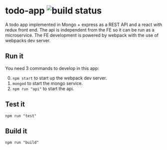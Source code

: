 # todo-app ![build status](https://travis-ci.org/jpsierens/todo-app.svg?branch=master)

A todo app implemented in Mongo + express as a REST API and a react with redux front end. The api is independent from the FE so it can be run as a microservice. The FE development is powered by webpack with the use of webpacks dev server. 

## Run it
You need 3 commands to develop in this app:

0. ```npm start``` to start up the webpack dev server. 
0. ```mongod``` to start the mongo service. 
0. ```npm run "api"``` to start the api. 

## Test it
```
npm run "test"
```

## Build it
```
npm run "build"
```
